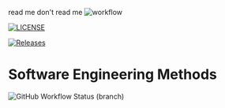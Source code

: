 read me
don't read me
![workflow](https://github.com/JarCarr/sem/actions/workflows/main.yml/badge.svg)

[![LICENSE](https://img.shields.io/github/license/JarCarr/sem.svg?style=flat-square)](https://github.com/JarCarr/sem/blob/master/LICENSE)

[![Releases](https://img.shields.io/github/release/JarCarr/sem/all.svg?style=flat-square)](https://github.com/JarCarr/sem/releases)

# Software Engineering Methods
![GitHub Workflow Status (branch)](https://img.shields.io/github/workflow/status/JarCarr/sem/A%20workflow%20for%20my%20Hello%20World%20App/develop)